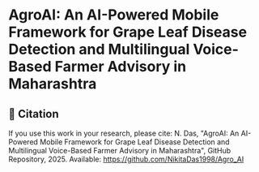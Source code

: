 # AgroAI: An AI-Powered Mobile Framework for Grape Leaf Disease Detection and Multilingual Voice-Based Farmer Advisory in Maharashtra
## 📄 Citation

If you use this work in your research, please cite:
N. Das, "AgroAI: An AI-Powered Mobile Framework for
Grape Leaf Disease Detection and Multilingual
Voice-Based Farmer Advisory in Maharashtra", GitHub Repository, 2025. Available: https://github.com/NikitaDas1998/Agro_AI

